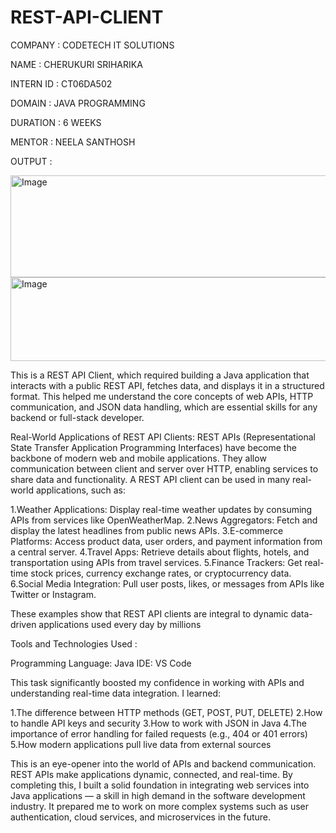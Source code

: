 # REST-API-CLIENT 

COMPANY : CODETECH IT SOLUTIONS

NAME : CHERUKURI SRIHARIKA

INTERN ID : CT06DA502

DOMAIN : JAVA PROGRAMMING 

DURATION : 6 WEEKS

MENTOR : NEELA SANTHOSH

OUTPUT : 


<img width="824" height="163" alt="Image" src="https://github.com/user-attachments/assets/314dd43c-3e37-4002-9a47-c3c626afd2ea" />

<img width="712" height="134" alt="Image" src="https://github.com/user-attachments/assets/c80c56c5-0e61-4222-bce6-7913aaff7a9a" />

This is a REST API Client, which required building a Java application that interacts with a public REST API, fetches data, and displays it in a structured format. This helped me understand the core concepts of web APIs, HTTP communication, and JSON data handling, which are essential skills for any backend or full-stack developer.

Real-World Applications of REST API Clients:
REST APIs (Representational State Transfer Application Programming Interfaces) have become the backbone of modern web and mobile applications. They allow communication between client and server over HTTP, enabling services to share data and functionality. A REST API client can be used in many real-world applications, such as:

1.Weather Applications: Display real-time weather updates by consuming APIs from services like OpenWeatherMap.
2.News Aggregators: Fetch and display the latest headlines from public news APIs.
3.E-commerce Platforms: Access product data, user orders, and payment information from a central server.
4.Travel Apps: Retrieve details about flights, hotels, and transportation using APIs from travel services.
5.Finance Trackers: Get real-time stock prices, currency exchange rates, or cryptocurrency data.
6.Social Media Integration: Pull user posts, likes, or messages from APIs like Twitter or Instagram.

These examples show that REST API clients are integral to dynamic data-driven applications used every day by millions

Tools and Technologies Used :

Programming Language: Java
IDE: VS Code 

This task significantly boosted my confidence in working with APIs and understanding real-time data integration. I learned:

1.The difference between HTTP methods (GET, POST, PUT, DELETE)
2.How to handle API keys and security
3.How to work with JSON in Java
4.The importance of error handling for failed requests (e.g., 404 or 401 errors)
5.How modern applications pull live data from external sources

This is an eye-opener into the world of APIs and backend communication. REST APIs make applications dynamic, connected, and real-time. By completing this, I built a solid foundation in integrating web services into Java applications — a skill in high demand in the software development industry. It prepared me to work on more complex systems such as user authentication, cloud services, and microservices in the future.
 
